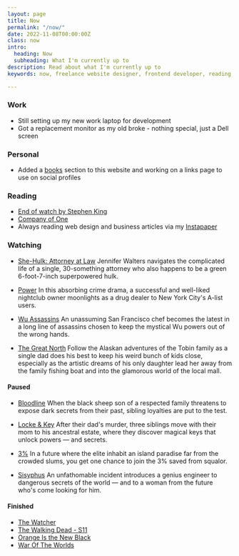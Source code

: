 ```yaml
---
layout: page
title: Now
permalink: "/now/"
date: 2022-11-08T00:00:00Z
class: now
intro:
  heading: Now
  subheading: What I'm currently up to
description: Read about what I'm currently up to
keywords: now, freelance website designer, frontend developer, reading, watching, work

---
```

### Work
* Still setting up my new work laptop for development
* Got a replacement monitor as my old broke - nothing special, just a Dell screen

### Personal
* Added a [books](/books) section to this website and working on a links page to use on social profiles

### Reading
* [End of watch by Stephen King](https://bookwyrm.social/book/169335/s/end-of-watch "End of watch by Stephen King")
* [Company of One](https://bookwyrm.social/book/184714/s/company-of-one "Company of One")
* Always reading web design and business articles via my [Instapaper](https://www.instapaper.com/p/juanfernandes "Juan Fernandes on Instapaper")


### Watching
* [She-Hulk: Attorney at Law](https://www.themoviedb.org/tv/92783-she-hulk-attorney-at-law "She-Hulk: Attorney at Law")
  Jennifer Walters navigates the complicated life of a single, 30-something attorney who also happens to be a green 6-foot-7-inch superpowered hulk.

* [Power](https://www.themoviedb.org/tv/54650-power "Power")
  In this absorbing crime drama, a successful and well-liked nightclub owner moonlights as a drug dealer to New York City's A-list users.

* [Wu Assassins](https://www.themoviedb.org/tv/86752-wu-assassins "Wu Assassins")
  An unassuming San Francisco chef becomes the latest in a long line of assassins chosen to keep the mystical Wu powers out of the wrong hands.

* [The Great North](https://www.themoviedb.org/tv/93221-the-great-north "The Great North")
  Follow the Alaskan adventures of the Tobin family as a single dad does his best to keep his weird bunch of kids close, especially as the artistic dreams of his only daughter lead her away from the family fishing boat and into the glamorous world of the local mall.

#### Paused
* [Bloodline](https://www.themoviedb.org/tv/61986-bloodline "Bloodline")
  When the black sheep son of a respected family threatens to expose dark secrets from their past, sibling loyalties are put to the test.

* [Locke & Key](https://www.themoviedb.org/tv/86423-locke-key "Locke & Key")
  After their dad's murder, three siblings move with their mom to his ancestral estate, where they discover magical keys that unlock powers — and secrets.

* [3%](https://www.themoviedb.org/tv/68467-3 "3%")
  In a future where the elite inhabit an island paradise far from the crowded slums, you get one chance to join the 3% saved from squalor.

* [Sisyphus](https://www.themoviedb.org/tv/113622-the-myth)
  An unfathomable incident introduces a genius engineer to dangerous secrets of the world — and to a woman from the future who's come looking for him.

#### Finished
* [The Watcher](https://www.themoviedb.org/tv/210232-the-watcher "The Watcher")
* [The Walking Dead - S11](https://www.themoviedb.org/tv/1402-the-walking-dead "The Walking Dead")
* [Orange Is the New Black](https://www.netflix.com/gb/title/70242311 "Orange Is the New Black")
* [War Of The Worlds](https://www.disneyplus.com/en-gb/series/war-of-the-worlds/7aLsbcvuOIy9 "War Of The Worlds")
